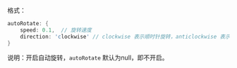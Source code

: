 格式：

```d
autoRotate: {  
    speed: 0.1,  // 旋转速度
    direction: 'clockwise' // clockwise 表示顺时针旋转，anticlockwise 表示逆时针旋转
}
```

说明：开启自动旋转，`autoRotate` 默认为null，即不开启。